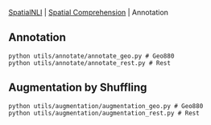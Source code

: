 [SpatialNLI](./README.md) | [Spatial Comprehension](./README.spatial.md) | Annotation


## Annotation

```
python utils/annotate/annotate_geo.py # Geo880
python utils/annotate/annotate_rest.py # Rest
```



## Augmentation by Shuffling


```
python utils/augmentation/augmentation_geo.py # Geo880
python utils/augmentation/augmentation_rest.py # Rest
```


